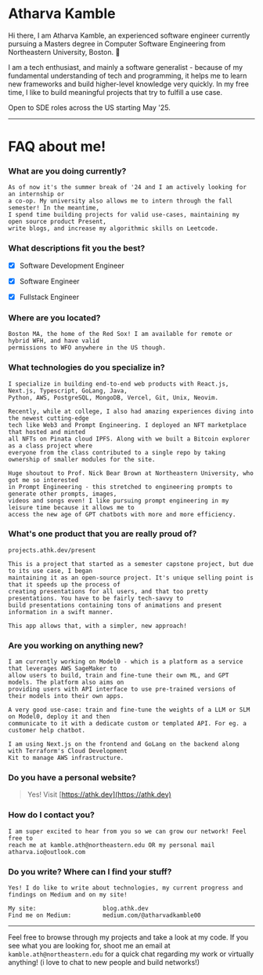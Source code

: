# Atharva Kamble

Hi there, I am Atharva Kamble, an experienced software engineer currently pursuing a Masters degree in Computer Software Engineering from Northeastern University, Boston. 👋

I am a tech enthusiast, and mainly a software generalist - because of my fundamental understanding of tech and programming, it helps me to learn new frameworks and build higher-level knowledge very quickly. In my free time, I like to build meaningful projects that try to fulfill a use case.

Open to SDE roles across the US starting May '25.
___

# FAQ about me!
### What are you doing currently?
```
As of now it's the summer break of '24 and I am actively looking for an internship or
a co-op. My university also allows me to intern through the fall semester! In the meantime,
I spend time building projects for valid use-cases, maintaining my open source product Present,
write blogs, and increase my algorithmic skills on Leetcode.
```

### What descriptions fit you the best?
- [x] Software Development Engineer
- [x] Software Engineer
- [x] Fullstack Engineer 


### Where are you located?
```
Boston MA, the home of the Red Sox! I am available for remote or hybrid WFH, and have valid
permissions to WFO anywhere in the US though.
```
### What technologies do you specialize in?
```
I specialize in building end-to-end web products with React.js, Next.js, Typescript, GoLang, Java,
Python, AWS, PostgreSQL, MongoDB, Vercel, Git, Unix, Neovim.
```
```
Recently, while at college, I also had amazing experiences diving into the newest cutting-edge
tech like Web3 and Prompt Engineering. I deployed an NFT marketplace that hosted and minted
all NFTs on Pinata cloud IPFS. Along with we built a Bitcoin explorer as a class project where
everyone from the class contributed to a single repo by taking ownership of smaller modules for the site.
```
```
Huge shoutout to Prof. Nick Bear Brown at Northeastern University, who got me so interested
in Prompt Engineering - this stretched to engineering prompts to generate other prompts, images,
videos and songs even! I like pursuing prompt engineering in my leisure time because it allows me to
access the new age of GPT chatbots with more and more efficiency.
```

### What's one product that you are really proud of?
```
projects.athk.dev/present

This is a project that started as a semester capstone project, but due to its use case, I began
maintaining it as an open-source project. It's unique selling point is that it speeds up the process of
creating presentations for all users, and that too pretty presentations. You have to be fairly tech-savvy to
build presentations containing tons of animations and present information in a swift manner.

This app allows that, with a simpler, new approach!
```

### Are you working on anything new?
```
I am currently working on Model0 - which is a platform as a service that leverages AWS SageMaker to
allow users to build, train and fine-tune their own ML, and GPT models. The platform also aims on
providing users with API interface to use pre-trained versions of their models into their own apps.

A very good use-case: train and fine-tune the weights of a LLM or SLM on Model0, deploy it and then
communicate to it with a dedicate custom or templated API. For eg. a customer help chatbot.

I am using Next.js on the frontend and GoLang on the backend along with Terraform's Cloud Development
Kit to manage AWS infrastructure.
```

### Do you have a personal website? 
> Yes! Visit [https://athk.dev](https://athk.dev)

### How do I contact you?
```
I am super excited to hear from you so we can grow our network! Feel free to
reach me at kamble.ath@northeastern.edu OR my personal mail atharva.io@outlook.com
```

### Do you write? Where can I find your stuff?
```
Yes! I do like to write about technologies, my current progress and findings on Medium and on my site!

My site:                   blog.athk.dev
Find me on Medium:         medium.com/@atharvadkamble00 
```

___
Feel free to browse through my projects and take a look at my code. If you see what you are looking for, shoot me an email at `kamble.ath@northeastern.edu` for a quick chat regarding my work or virtually anything! (i love to chat to new people and build networks!)

